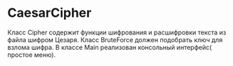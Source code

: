 # CaesarCipher
Класс Cipher содержит функции шифрования и расшифровки текста из файла шифром Цезаря.
Класс BruteForce должен подобрать ключ для взлома шифра.
В классе Main реализован консольный интерфейс( простое меню).

